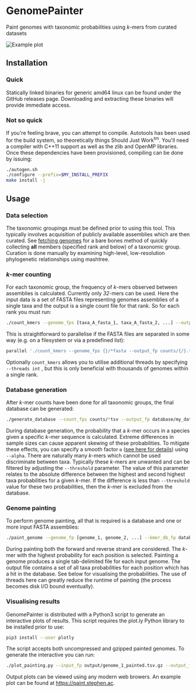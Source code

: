 # GenomePainter
Paint genomes with taxonomic probabilities using *k*-mers from curated datasets


![Example plot](http://image.ibb.co/hs2mhH/example_plot.png)

## Installation
### Quick
Statically linked binaries for generic amd64 linux can be found under the GitHub releases page. Downloading and extracting these binaries will provide immediate access.

### Not so quick
If you're feeling brave, you can attempt to compile. Autotools has been used for the build system, so theoretically things Should Just Work<sup>tm</sup>. You'll need a compiler with C++11 support as well as the zlib and OpenMP libraries. Once these dependencies have been provisioned, compiling can be done by issuing:
```bash
./autogen.sh
./configure --prefix=$MY_INSTALL_PREFIX
make install -j
```

## Usage
### Data selection
The taxonomic groupings must be defined prior to using this tool. This typically involves acquisition of publicly available assemblies which are then curated. See [fetching genomes](https://github.com/scwatts/fetch_genomes) for a bare bones method of quickly collecting **all** members (specified rank and below) of a taxonomic group. Curation is done manually by examining high-level, low-resolution phylogenetic relationships using mashtree.

### *k*-mer counting
For each taxonomic group, the frequency of *k*-mers observed between assemblies is calculated. Currently only *32*-mers can be used. Here the input data is a set of FASTA files representing genomes assemblies of a single taxa and the output is a single count file for that rank. So for each rank you must run:
```bash
./count_kmers --genome_fps [taxa_A_fasta_1, taxa_A_fasta_2, ...] --output_fp counts/taxa_A.tsv
```
This is straightforward to parallelise if the FASTA files are separated in some way (e.g. on a filesystem or via a predefined list):
```bash
parallel './count_kmers --genome_fps {}/*fasta --output_fp counts/{/}.tsv' ::: assemblies/*
```
Optionally `count_kmers` allows you to utilise additional threads by specifying `--threads int` , but this is only beneficial with thousands of genomes within a single rank.

### Database generation
After *k*-mer counts have been done for all  taxonomic groups, the final database can be generated:
```bash
./generate_database --count_fps counts/*tsv --output_fp database/my_database.bin
```
During database generation, the probability that a *k*-mer occurs in a species given a specific *k*-mer sequence is calculated. Extreme differences in sample sizes can cause apparent skewing of these probabilities. To mitigate these effects, you can specify a smooth factor `α` ([see here for details](https://en.wikipedia.org/wiki/Additive_smoothing)) using `--alpha`.
There are naturally many *k*-mers which cannot be used discriminate between taxa. Typically these *k*-mers are unwanted and can be filtered by adjusting the `--threshold` parameter. The value of this parameter relates to the absolute difference between the highest and second highest taxa probabilities for a given *k*-mer. If the difference is less than `--threshold` value for these two probabilities, then the *k*-mer is excluded from the database.

### Genome painting
To perform genome painting, all that is required is a database and one or more input FASTA assemblies:
```bash
./paint_genome --genome_fp [genome_1, genome_2, ...] --kmer_db_fp database/my_database.bin --output_dir output
```
During painting both the forward and reverse strand are considered. The *k*-mer with the highest probability for each position is selected. Painting a genome produces a single tab-delimited file for each input genome. The output file contains a set of all taxa probabilities for each position which has a hit in the database. See below for visualising the probabilities.
The use of threads here can greatly reduce the runtime of painting (the process becomes disk I/O bound eventually).

### Visualising results
GenomePainter is distributed with a Python3 script to generate an interactive plots of results. This script requires the plot.ly Python library to be installed prior to use:
```bash
pip3 install --user plotly
```

The script accepts both uncompressed and gzipped painted genomes. To generate the interactive you can run:
```bash
./plot_painting.py --input_fp output/genome_1_painted.tsv.gz --output_fp plots/genome_1_painted.html
```

Output plots can be viewed using any modern web browers. An example plot can be found at <https://paint.stephen.ac>.

